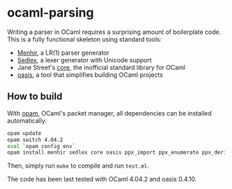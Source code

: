 # ocaml-parsing
Writing a parser in OCaml requires a surprising amount of boilerplate code. This is a fully functional skeleton using standard tools:
* [Menhir](http://gallium.inria.fr/~fpottier/menhir/), a LR(1) parser generator
* [Sedlex](https://github.com/alainfrisch/sedlex), a lexer generator with Unicode support
* Jane Street's [core](https://ocaml.janestreet.com/ocaml-core/latest/doc/), the inofficial standard library for OCaml
* [oasis](http://oasis.forge.ocamlcore.org), a tool that simplifies building OCaml projects

## How to build
With [opam](http://opam.ocaml.org), OCaml's packet manager, all dependencies can be installed automatically:
```sh
opam update                                                                   # ensure opam is up to date
opam switch 4.04.2                                                            # install OCaml 4.04.2
eval `opam config env`                                                        # set env variables
opam install menhir sedlex core oasis ppx_import ppx_enumerate ppx_deriving   # other dependencies
```
Then, simply run `make` to compile and run `test.ml`.

The code has been last tested with OCaml 4.04.2 and oasis 0.4.10.

